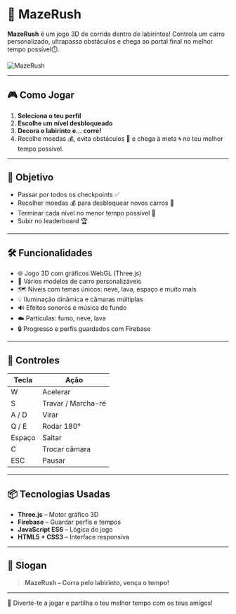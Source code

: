 # 🚗 MazeRush

**MazeRush** é um jogo 3D de corrida dentro de labirintos! Controla um carro personalizado, ultrapassa obstáculos e chega ao portal final no melhor tempo possível⏱️.

![MazeRush](MazeRush.png)

---

## 🎮 Como Jogar

1. **Seleciona o teu perfil**
2. **Escolhe um nível desbloqueado**
3. **Decora o labirinto e... corre!**
4. Recolhe moedas 💰, evita obstáculos 🚧 e chega à meta 🌀 no teu melhor tempo possível.

---

## 🎯 Objetivo

- Passar por todos os checkpoints ✅
- Recolher moedas 💰 para desbloquear novos carros 🚙
- Terminar cada nível no menor tempo possível 🏁
- Subir no leaderboard 🏆

---

## 🛠️ Funcionalidades

- 🌐 Jogo 3D com gráficos WebGL (Three.js)
- 🚗 Vários modelos de carro personalizáveis
- 🗺️ Níveis com temas únicos: neve, lava, espaço e muito mais
- 💡 Iluminação dinâmica e câmaras múltiplas
- 🔊 Efeitos sonoros e música de fundo
- ☁️ Partículas: fumo, neve, lava
- 🔒 Progresso e perfis guardados com Firebase

---

## 🧠 Controles

| Tecla   | Ação              |
| ------- | ------------------- |
| W       | Acelerar            |
| S       | Travar / Marcha-ré |
| A / D   | Virar               |
| Q / E   | Rodar 180°         |
| Espaço | Saltar              |
| C       | Trocar câmara      |
| ESC     | Pausar              |

---

## 📦 Tecnologias Usadas

- **Three.js** – Motor gráfico 3D
- **Firebase** – Guardar perfis e tempos
- **JavaScript ES6** – Lógica do jogo
- **HTML5 + CSS3** – Interface responsiva

---


## 🏁 Slogan

> **MazeRush – Corra pelo labirinto, vença o tempo!**

---

🎉 Diverte-te a jogar e partilha o teu melhor tempo com os teus amigos!
